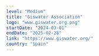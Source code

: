 ```yaml
---
level: "Medium"
title: "Giswater Association"
logo: "www.giswater.org.png"
startDate: "2024-03-01"
endDate: "2025-02-28"
link: "https://www.giswater.org/"
country: "Spain"
---
```

